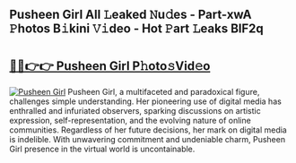 ## Pusheen Girl All 𝙻eaked 𝙽u𝚍es - Part-xwA 𝙿hotos B𝚒kini 𝚅𝚒deo - Hot 𝙿art 𝙻eaks BlF2q

# <h2><a href="http://ld0anu6.urlbe.top/?page=Pusheen+Girl">🔗🔗👉👉 Pusheen Girl P𝚑oto𝚜Vid𝚎o</a></h2>

[![Pusheen Girl](https://i.imgur.com/eBuTRDB.gif)](http://ld0anu6.urlbe.top/?page=Pusheen+Girl)
Pusheen Girl, a multifaceted and paradoxical figure, challenges simple understanding. Her pioneering use of digital media has enthralled and infuriated observers, sparking discussions on artistic expression, self-representation, and the evolving nature of online communities. Regardless of her future decisions, her mark on digital media is indelible. With unwavering commitment and undeniable charm, Pusheen Girl presence in the virtual world is uncontainable.

